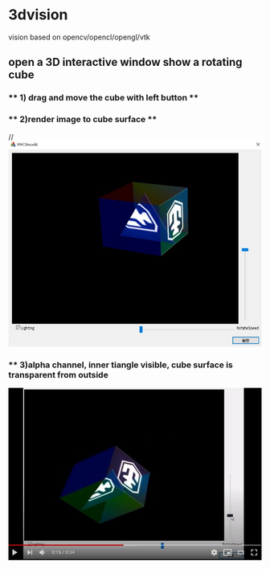 # 3dvision
 vision based on opencv/opencl/opengl/vtk
 
## open a 3D interactive window show a rotating cube
### ** 1) drag and move the cube with left button **

### ** 2)render image to cube surface **

//![GitHub Logo]( https://github.com/choybeen/3dvision/blob/main/gl-mfc_cube/MFCShowGL/Capture.JPG?raw=true)

### ** 3)alpha channel, inner tiangle visible, cube surface is transparent from outside

 [![Fibonacci RMI Java EE](https://github.com/choybeen/3dvision/blob/main/gl-mfc_cube/MFCShowGL/Capturev.JPG?raw=true)](https://youtu.be/z9Y7mLxj3T8)
 





 
